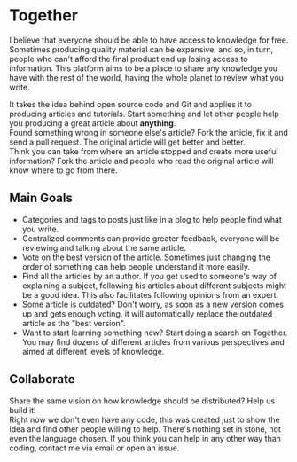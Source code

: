 # Together
I believe that everyone should be able to have access to knowledge for free. Sometimes producing quality material can be expensive, and so, in turn, people who can't afford the final product end up losing access to information. This platform aims to be a place to share any knowledge you have with the rest of the world, having the whole planet to review what you write.

It takes the idea behind open source code and Git and applies it to producing articles and tutorials. Start something and let other people help you producing a great article about **anything**. <br />
Found something wrong in someone else's article? Fork the article, fix it and send a pull request. The original article will get better and better.<br />
Think you can take from where an article stopped and create more useful information? Fork the article and people who read the original article will know where to go from there.

## Main Goals
- Categories and tags to posts just like in a blog to help people find what you write.
- Centralized comments can provide greater feedback, everyone will be reviewing and talking about the same article.
- Vote on the best version of the article. Sometimes just changing the order of something can help people understand it more easily.
- Find all the articles by an author. If you get used to someone's way of explaining a subject, following his articles about different subjects might be a good idea. This also facilitates following opinions from an expert.
- Some article is outdated? Don't worry, as soon as a new version comes up and gets enough voting, it will automatically replace the outdated article as the "best version".
- Want to start learning something new? Start doing a search on Together. You may find dozens of different articles from various perspectives and aimed at different levels of knowledge.

## Collaborate
Share the same vision on how knowledge should be distributed? Help us build it! <br />
Right now we don't even have any code, this was created just to show the idea and find other people willing to help. There's nothing set in stone, not even the language chosen. If you think you can help in any other way than coding, contact me via email or open an issue.
